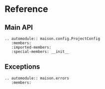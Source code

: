# Reference

## Main API

```{eval-rst}
.. automodule:: maison.config.ProjectConfig
   :members:
   :imported-members:
   :special-members: __init__
```

## Exceptions

```{eval-rst}
.. automodule:: maison.errors
   :members:
```
